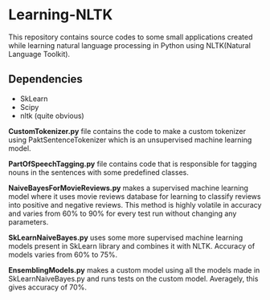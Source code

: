 # Learning-NLTK

This repository contains source codes to some small applications created while learning natural language processing in Python using NLTK(Natural Language Toolkit).

Dependencies
---
<ul>
  <li>SkLearn</li>
  <li>Scipy</li>
  <li>nltk (quite obvious)</li>
</ul>

<b>CustomTokenizer.py</b> file contains the code to make a custom tokenizer using PaktSentenceTokenizer which is an unsupervised machine learning model.

<b>PartOfSpeechTagging.py</b> file contains code that is responsible for tagging nouns in the sentences with some predefined classes.

<b>NaiveBayesForMovieReviews.py</b> makes a supervised machine learning model where it uses movie reviews database for learning to classify reviews into positive and negative reviews. This method is highly volatile in accuracy and varies from 60% to 90% for every test run without changing any parameters.

<b>SkLearnNaiveBayes.py</b> uses some more supervised machine learning models present in SkLearn library and combines it with NLTK. Accuracy of models varies from 60% to 75%.

<b>EnsemblingModels.py</b> makes a custom model using all the models made in SkLearnNaiveBayes.py and runs tests on the custom model. Averagely, this gives accuracy of 70%.
